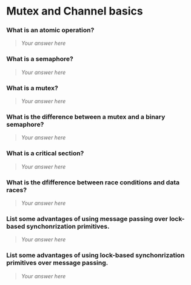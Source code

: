 # Mutex and Channel basics

### What is an atomic operation?
> *Your answer here*

### What is a semaphore?
> *Your answer here*

### What is a mutex?
> *Your answer here*

### What is the difference between a mutex and a binary semaphore?
> *Your answer here*

### What is a critical section?
> *Your answer here*

### What is the dfifference between race conditions and data races?
 > *Your answer here*

### List some advantages of using message passing over lock-based synchonrization primitives.
> *Your answer here*

### List some advantages of using lock-based synchonrization primitives over message passing.
> *Your answer here*
